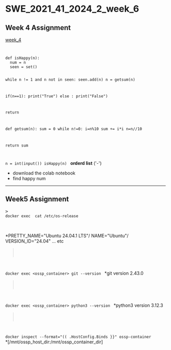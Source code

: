 # SWE_2021_41_2024_2_week_6
## Week 4 Assignment
[week_4](https://github.com/minju0304/SWE_2021_41_2024_2_week4.git)
<pre></pre>
<code>
def isHappy(n):
  num = n
  seen = set()

  while n != 1 and n not in seen:
    seen.add(n)
    n = getsum(n)

  if(n==1):
    print("True")
  else :
    print("False")

  return

def getsum(n):
  sum = 0
  while n!=0:
    i=n%10
    sum += i*i
    n=n//10

  return sum

n = int(input())
isHappy(n)
</code>
</pre>
__orderd list__ ('-')
- download the colab notebook
- find happy num
---
## Week5 Assignment
<pre>
><code>
docker exec <ossp_container> cat /etc/os-release
</code>
  </pre>
*PRETTY_NAME="Ubuntu 24.04.1 LTS"/
NAME="Ubuntu"/
VERSION_ID="24.04" ... etc
><code>
docker exec <ossp_container> git --version
</code>
*git version 2.43.0
><code>
docker exec <ossp_container> python3 --version
</code>
*python3 version 3.12.3
><code>
docker inspect --format="(( .HostConfig.Binds }}" ossp-container 
</code>
*[/mnt/ossp_host_dir:/mnt/ossp_container_dir]
